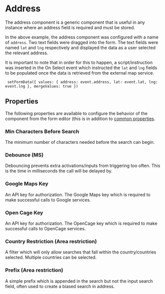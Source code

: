 # Address

The address component is a generic component that is useful in any instance where an address field is required and must be stored.

[//]: # '<iframe width="100%" height="500" src="https://pd-docs-adminportal-test.shesha.dev/shesha/forms-designer/?id=d1a61bc8-6960-4426-9e00-b0637f39d8b1" title="Address Component" ></iframe>'

In the above example, the address component was configured with a name of `address`. Two text fields were dragged into the form. The text fields were named `lat` and `lng` respectively and displayed the data as a user selected the relevant address.

It is important to note that in order for this to happen, a script/instruction was inserted in the On Select event which instructed the `lat` and `lng` fields to be populated once the data is retrieved from the external map service.

`
setFormData({
  values: {
    address: event.address,
    lat: event.lat,
    lng: event.lng
  },
  mergeValues: true
})`

## Properties

The following properties are available to configure the behavior of the component from the form editor (this is in addition to [common properties](/docs/front-end-basics/form-components/common-component-properties).

### Min Characters Before Search

 The minimum number of characters needed before the search can begin.

### Debounce (MS)

 Debouncing prevents extra activations/inputs from triggering too often. This is the time in milliseconds the call will be delayed by.

### Google Maps Key

 An API key for authorization. The Google Maps key which is required to make successful calls to Google services.

### Open Cage Key

 An API key for authorization. The OpenCage key which is required to make successful calls to OpenCage services.

### Country Restriction (Area restriction)

 A filter which will only allow searches that fall within the country/countries selected. Multiple countries can be selected.

### Prefix (Area restriction)

 A simple prefix which is appended in the search but not the input search field, often used to create a biased search in address.

